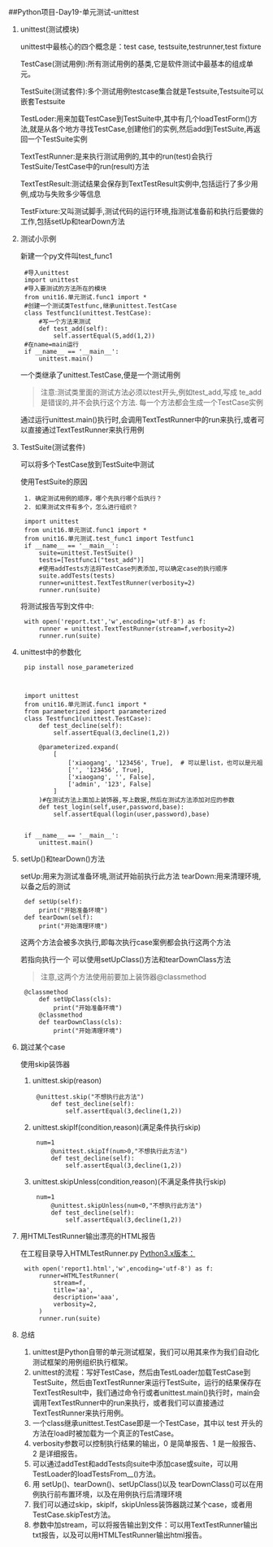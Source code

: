 ##Python项目-Day19-单元测试-unittest
1. unittest(测试模块)

	unittest中最核心的四个概念是：test case, testsuite,testrunner,test fixture

	TestCase(测试用例):所有测试用例的基类,它是软件测试中最基本的组成单元。

	TestSuite(测试套件):多个测试用例testcase集合就是Testsuite,Testsuite可以嵌套Testsuite

	TestLoder:用来加载TestCase到TestSuite中,其中有几个loadTestForm()方法,就是从各个地方寻找TestCase,创建他们的实例,然后add到TestSuite,再返回一个TestSuite实例
	
	TextTestRunner:是来执行测试用例的,其中的run(test)会执行TestSuite/TestCase中的run(result)方法
	
	TextTestResult:测试结果会保存到TextTestResult实例中,包括运行了多少用例,成功与失败多少等信息
	
	TestFixture:又叫测试脚手,测试代码的运行环境,指测试准备前和执行后要做的工作,包括setUp和tearDown方法

2. 测试小示例

	新建一个py文件叫test_func1


		#导入unittest
		import unittest
		#导入要测试的方法所在的模块
		from unit16.单元测试.func1 import *
		#创建一个测试类Testfunc,继承unittest.TestCase
		class Testfunc1(unittest.TestCase):
			#写一个方法来测试
		    def test_add(self):
		        self.assertEqual(5,add(1,2))
		#在name=main运行
		if __name__ == '__main__':
		    unittest.main()
	
	一个类继承了unittest.TestCase,便是一个测试用例
	>注意:测试类里面的测试方法必须以test开头,例如test_add,写成
	>te_add是错误的,并不会执行这个方法.
	每一个方法都会生成一个TestCase实例
	
	通过运行unittest.main()执行时,会调用TextTestRunner中的run来执行,或者可以直接通过TextTestRunner来执行用例

3. TestSuite(测试套件)

	可以将多个TestCase放到TestSuite中测试
	
	使用TestSuite的原因

		1. 确定测试用例的顺序，哪个先执行哪个后执行？
		2. 如果测试文件有多个，怎么进行组织？

		import unittest
		from unit16.单元测试.func1 import *
		from unit16.单元测试.test_func1 import Testfunc1
		if __name__ == '__main__':
		    suite=unittest.TestSuite()
		    tests=[Testfunc1("test_add")]
			#使用addTests方法将TestCase列表添加,可以确定case的执行顺序
		    suite.addTests(tests)
		    runner=unittest.TextTestRunner(verbosity=2)
		    runner.run(suite)

	将测试报告写到文件中:

	    with open('report.txt','w',encoding='utf-8') as f:
	        runner = unittest.TextTestRunner(stream=f,verbosity=2)
	        runner.run(suite)

4. unittest中的参数化

		pip install nose_parameterized



		import unittest
		from unit16.单元测试.func1 import *
		from parameterized import parameterized
		class Testfunc1(unittest.TestCase):
		    def test_decline(self):
		        self.assertEqual(3,decline(1,2))
		
		    @parameterized.expand(
		        [
		            ['xiaogang', '123456', True],  # 可以是list，也可以是元祖
		            ['', '123456', True],
		            ['xiaogang', '', False],
		            ['admin', '123', False]
		        ]
		    )#在测试方法上面加上装饰器,写上数据,然后在测试方法添加对应的参数
		    def test_login(self,user,password,base):
		        self.assertEqual(login(user,password),base)
		
		
		if __name__ == '__main__':
		    unittest.main()

5. setUp()和tearDown()方法

	setUp:用来为测试准备环境,测试开始前执行此方法
	tearDown:用来清理环境,以备之后的测试

	    def setUp(self):
	        print("开始准备环境")
	    def tearDown(self):
	        print("开始清理环境")
	这两个方法会被多次执行,即每次执行case案例都会执行这两个方法

	若指向执行一个
	可以使用setUpClass()方法和tearDownClass方法
	>注意,这两个方法使用前要加上装饰器@classmethod

		@classmethod
		    def setUpClass(cls):
		        print("开始准备环境")
		    @classmethod
		    def tearDownClass(cls):
		        print("开始清理环境")

6. 跳过某个case

	使用skip装饰器
		
	1. unittest.skip(reason)
	

			@unittest.skip("不想执行此方法")
			    def test_decline(self):
			        self.assertEqual(3,decline(1,2))

	2. unittest.skipIf(condition,reason)(满足条件执行skip)

			num=1
			    @unittest.skipIf(num>0,"不想执行此方法")
			    def test_decline(self):
			        self.assertEqual(3,decline(1,2))
	3. unittest.skipUnless(condition,reason)(不满足条件执行skip)


			num=1
			    @unittest.skipUnless(num<0,"不想执行此方法")
			    def test_decline(self):
			        self.assertEqual(3,decline(1,2))

7. 用HTMLTestRunner输出漂亮的HTML报告

	在工程目录导入HTMLTestRunner.py
	[Python3.x版本：](http://pan.baidu.com/s/1tp3Ts​)

	    with open('report1.html','w',encoding='utf-8') as f:
	        runner=HTMLTestRunner(
	            stream=f,
	            title='aa',
	            description='aaa',
	            verbosity=2,
	        )
	        runner.run(suite)

8. 总结

	1. unittest是Python自带的单元测试框架，我们可以用其来作为我们自动化测试框架的用例组织执行框架。
	2. unittest的流程：写好TestCase，然后由TestLoader加载TestCase到TestSuite，然后由TextTestRunner来运行TestSuite，运行的结果保存在TextTestResult中，我们通过命令行或者unittest.main()执行时，main会调用TextTestRunner中的run来执行，或者我们可以直接通过TextTestRunner来执行用例。
	3. 一个class继承unittest.TestCase即是一个TestCase，其中以 test 开头的方法在load时被加载为一个真正的TestCase。
	4. verbosity参数可以控制执行结果的输出，0 是简单报告、1 是一般报告、2 是详细报告。
	5. 可以通过addTest和addTests向suite中添加case或suite，可以用TestLoader的loadTestsFrom__()方法。
	6. 用 setUp()、tearDown()、setUpClass()以及 tearDownClass()可以在用例执行前布置环境，以及在用例执行后清理环境
	7. 我们可以通过skip，skipIf，skipUnless装饰器跳过某个case，或者用TestCase.skipTest方法。
	8. 参数中加stream，可以将报告输出到文件：可以用TextTestRunner输出txt报告，以及可以用HTMLTestRunner输出html报告。


